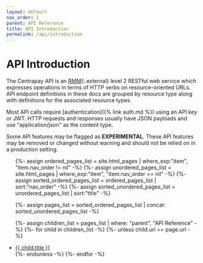 ```yaml
---
layout: default
nav_order: 1
parent: API Reference
title: API Introduction
permalink: /api/introduction
---
```


# API Introduction

The Centrapay API is an [RMM][]{:.external} level 2 RESTful web service which expresses
operations in terms of HTTP verbs on resource-oriented URLs. API endpoint
definitions in these docs are grouped by resource type along with definitions
for the associated resource types.

Most API calls require [authentication]({% link auth.md %}) using an API key or
JWT. HTTP requests and responses usually have JSON payloads and use
"application/json" as the content type.

Some API features may be flagged as **EXPERIMENTAL**. These API features may be
removed or changed without warning and should not be relied on in a production
setting.


<ul class="nav-list">
  {%- assign ordered_pages_list = site.html_pages | where_exp:"item", "item.nav_order != nil" -%}
  {%- assign unordered_pages_list = site.html_pages | where_exp:"item", "item.nav_order == nil" -%}
  {%- assign sorted_ordered_pages_list = ordered_pages_list | sort:"nav_order" -%}
  {%- assign sorted_unordered_pages_list = unordered_pages_list | sort:"title" -%}

  {%- assign pages_list = sorted_ordered_pages_list | concat: sorted_unordered_pages_list -%}

  {%- assign children_list = pages_list | where: "parent", "API Reference" -%}
  {%- for child in children_list -%}
    {%- unless child.url == page.url -%}
      <li>
        <a href="{{ child.url | absolute_url }}">{{ child.title }}</a>
      </li>
    {%- endunless -%}
  {%- endfor -%}

</ul>


[RMM]: https://en.wikipedia.org/wiki/Richardson_Maturity_Model
